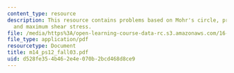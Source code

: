 ```yaml
---
content_type: resource
description: This resource contains problems based on Mohr's circle, principal stress,
  and maximum shear stress.
file: /media/https%3A/open-learning-course-data-rc.s3.amazonaws.com/16-01-unified-engineering-i-ii-iii-iv-fall-2005-spring-2006/d528fe354b462e4e070b2bcd468d8ce9_m14_ps12_fall03.pdf
file_type: application/pdf
resourcetype: Document
title: m14_ps12_fall03.pdf
uid: d528fe35-4b46-2e4e-070b-2bcd468d8ce9
---
```

